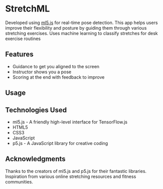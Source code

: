 # StretchML

Developed using [ml5.js](https://ml5js.org/) for real-time pose detection. This app helps users improve their flexibility and posture by guiding them through various stretching exercises.
Uses machine learning to classify stretches for desk exercise routines


## Features

- Guidance to get you aligned to the screen
- Instructor shows you a pose
- Scoring at the end with feedback to improve

## Usage


## Technologies Used
- ml5.js - A friendly high-level interface for TensorFlow.js
- HTML5
- CSS3
- JavaScript
- p5.js - A JavaScript library for creative coding

## Acknowledgments
Thanks to the creators of ml5.js and p5.js for their fantastic libraries.
Inspiration from various online stretching resources and fitness communities.

